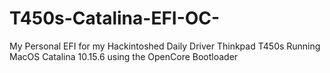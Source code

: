 # T450s-Catalina-EFI-OC-
My Personal EFI for my Hackintoshed Daily Driver Thinkpad T450s Running MacOS Catalina 10.15.6 using the OpenCore Bootloader
